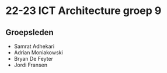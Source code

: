 # 22-23 ICT Architecture groep 9

## Groepsleden
* Samrat Adhekari
* Adrian Moniakowski
* Bryan De Feyter
* Jordi Fransen
